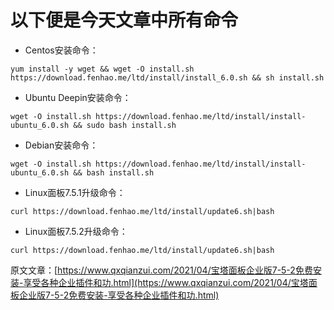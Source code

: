 # 以下便是今天文章中所有命令 #
* Centos安装命令：

 `yum install -y wget && wget -O install.sh https://download.fenhao.me/ltd/install/install_6.0.sh && sh install.sh`
  
* Ubuntu Deepin安装命令：

`wget -O install.sh https://download.fenhao.me/ltd/install/install-ubuntu_6.0.sh && sudo bash install.sh`

*  Debian安装命令：

`wget -O install.sh https://download.fenhao.me/ltd/install/install-ubuntu_6.0.sh && bash install.sh`
       
    
* Linux面板7.5.1升级命令：

`curl https://download.fenhao.me/ltd/install/update6.sh|bash`

* Linux面板7.5.2升级命令：

`curl https://download.fenhao.me/ltd/install/update6.sh|bash` 

原文文章：[https://www.qxqianzui.com/2021/04/宝塔面板企业版7-5-2免费安装-享受各种企业插件和功.html](https://www.qxqianzui.com/2021/04/宝塔面板企业版7-5-2免费安装-享受各种企业插件和功.html)  




